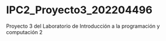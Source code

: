 # IPC2_Proyecto3_202204496
Proyecto 3 del Laboratorio de Introducción a la programación y computación 2
